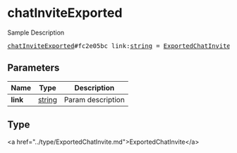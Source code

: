 # chatInviteExported

Sample Description

<pre>
<a href="../constructor/chatInviteExported.md">chatInviteExported</a>#fc2e05bc link:<a href="../type/string.md">string</a> = <a href="../type/ExportedChatInvite.md">ExportedChatInvite</a>;
</pre>

## Parameters

| Name | Type | Description |
|------|:----:|-------------|
| **link** | <a href="../type/string.md">string</a> | Param description |

## Type

&lt;a href=&#34;../type/ExportedChatInvite.md&#34;&gt;ExportedChatInvite&lt;/a&gt;
